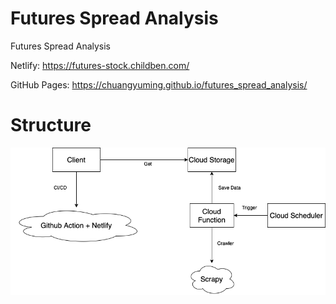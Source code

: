 # Futures Spread Analysis

Futures Spread Analysis

Netlify:
https://futures-stock.childben.com/

GitHub Pages:
https://chuangyuming.github.io/futures_spread_analysis/

# Structure

![image](https://raw.githubusercontent.com/ChuangYuMing/futures_spread_analysis/master/flow.drawio.png)
